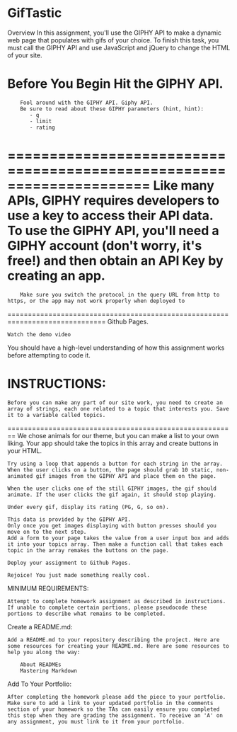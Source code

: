# GifTastic

Overview
    In this assignment, you'll use the GIPHY API to make a dynamic web page that populates with gifs of your choice. To finish this task, you must call the GIPHY API and use JavaScript and jQuery to change the HTML of your site.

Before You Begin
    Hit the GIPHY API.
=====================================================================
        Fool around with the GIPHY API. Giphy API.
        Be sure to read about these GIPHY parameters (hint, hint):
           - q
           - limit
           - rating
=====================================================================
        Like many APIs, GIPHY requires developers to use a key to access their API data. To use the GIPHY API, you'll need a GIPHY account (don't worry, it's free!) and then obtain an API Key by creating an app.
==============================================================================        
        Make sure you switch the protocol in the query URL from http to https, or the app may not work properly when deployed to
==============================================================================
         Github Pages.

    Watch the demo video

You should have a high-level understanding of how this assignment works before attempting to code it.

INSTRUCTIONS:
=========================================================================================
    Before you can make any part of our site work, you need to create an array of strings, each one related to a topic that interests you. Save it to a variable called topics.
========================================================
    We chose animals for our theme, but you can make a list to your own liking.
    Your app should take the topics in this array and create buttons in your HTML.

    Try using a loop that appends a button for each string in the array.
    When the user clicks on a button, the page should grab 10 static, non-animated gif images from the GIPHY API and place them on the page.

    When the user clicks one of the still GIPHY images, the gif should animate. If the user clicks the gif again, it should stop playing.

    Under every gif, display its rating (PG, G, so on).

    This data is provided by the GIPHY API.
    Only once you get images displaying with button presses should you move on to the next step.
    Add a form to your page takes the value from a user input box and adds it into your topics array. Then make a function call that takes each topic in the array remakes the buttons on the page.

    Deploy your assignment to Github Pages.

    Rejoice! You just made something really cool.

MINIMUM REQUIREMENTS:

    Attempt to complete homework assignment as described in instructions. If unable to complete certain portions, please pseudocode these portions to describe what remains to be completed.

Create a README.md:

    Add a README.md to your repository describing the project. Here are some resources for creating your README.md. Here are some resources to help you along the way:

        About READMEs
        Mastering Markdown

Add To Your Portfolio:

    After completing the homework please add the piece to your portfolio. Make sure to add a link to your updated portfolio in the comments section of your homework so the TAs can easily ensure you completed this step when they are grading the assignment. To receive an 'A' on any assignment, you must link to it from your portfolio.